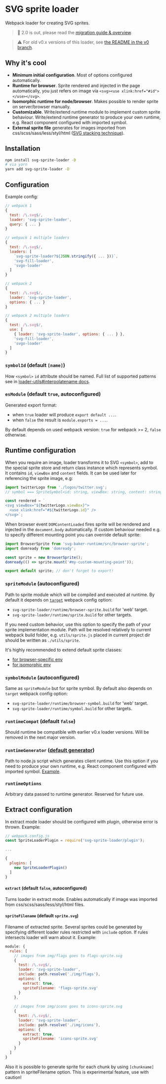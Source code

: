 # SVG sprite loader

Webpack loader for creating SVG sprites.

> :tada: 2.0 is out, please read the [migration guide & overview](2.0.md).

> :warning: For old v0.x versions of this loader, see [the README in the v0 branch](https://github.com/kisenka/svg-sprite-loader/blob/v0/README.md).

## Why it's cool

- **Minimum initial configuration**. Most of options configured automatically.
- **Runtime for browser**. Sprite rendered and injected in the page automatically, you just refers on image via `<svg><use xlink:href="#id"></use></svg>`.
- **Isomorphic runtime for node/browser**. Makes possible to render sprite on server/browser manually.
- **Customizable**. Write/extend runtime module to implement custom sprite behaviour. Write/extend runtime generator to produce your own runtime, e.g. React component configured with imported symbol.
- **External sprite file** generates for images imported from css/scss/sass/less/styl/html ([SVG stacking technique](https://css-tricks.com/svg-fragment-identifiers-work/#article-header-id-4)).

## Installation

```bash
npm install svg-sprite-loader -D
# via yarn
yarn add svg-sprite-loader -D
```

## Configuration

Example config:

```js
// webpack 1
{
  test: /\.svg$/,
  loader: 'svg-sprite-loader',
  query: { ... }
}

// webpack 1 multiple loaders
{
  test: /\.svg$/,
  loaders: [
    `svg-sprite-loader?${JSON.stringify({ ... })}`,
    'svg-fill-loader',
    'svgo-loader'
  ]
}

// webpack 2
{
  test: /\.svg$/,
  loader: 'svg-sprite-loader',
  options: { ... }
}

// webpack 2 multiple loaders
{
  test: /\.svg$/,
  use: [
    { loader: 'svg-sprite-loader', options: { ... } },
    'svg-fill-loader',
    'svgo-loader'
  ]
}
```

### `symbolId` (default `[name]`)

How `<symbol>` `id` attribute should be named.
Full list of supported patterns see in [loader-utils#interpolatename docs](https://github.com/webpack/loader-utils#interpolatename).

### `esModule` (default `true`, autoconfigured)

Generated export format:
- when `true` loader will produce `export default ...`.
- when `false` the result is `module.exports = ...`.

By default depends on used webpack version: `true` for webpack >= 2, `false` otherwise.

## Runtime configuration

When you require an image, loader transforms it to SVG `<symbol>`, add to the special sprite store and return class instance 
which represents symbol. It contains `id`, `viewBox` and `content` fields. It can be used later for referencing the sprite image, e.g: 

```js
import twitterLogo from './logos/twitter.svg';
// symbol === SpriteSymbol<id: string, viewBox: string, content: string>

const rendered = `
<svg viewBox="${twitterLogo.viewBox}">
  <use xlink:href="#${twitterLogo.id}" />
</svg>`;
```

When browser event `DOMContentLoaded` fires sprite will be rendered and injected in the `document.body` automatically.
If custom behaviour needed e.g. to specify different mounting point you can override default sprite:
  
```js
import BrowserSprite from 'svg-baker-runtime/src/browser-sprite';
import domready from 'domready';

const sprite = new BrowserSprite();
domready(() => sprite.mount('#my-custom-mounting-point'));

export default sprite; // don't forget to export!
```

### `spriteModule` (autoconfigured)

Path to sprite module which will be compiled and executed at runtime.
By default it depends on [`target`](https://webpack.js.org/configuration/target) webpack config option:
- `svg-sprite-loader/runtime/browser-sprite.build` for 'web' target.
- `svg-sprite-loader/runtime/sprite.build` for other targets.

If you need custom behavior, use this option to specify the path of your sprite implementation module. 
Path will be resolved relatively to current webpack build folder, e.g. `utils/sprite.js` placed in current project dir should be written as `./utils/sprite`. 

It's highly recommended to extend default sprite classes:
- [for browser-specific env](https://github.com/kisenka/svg-baker/blob/master/packages/svg-baker-runtime/src/browser-sprite.js)
- [for isomorphic env](https://github.com/kisenka/svg-baker/blob/master/packages/svg-baker-runtime/src/sprite.js)

### `symbolModule` (autoconfigured)

Same as `spriteModule` but for sprite symbol. By default also depends on `target` webpack config option:
- `svg-sprite-loader/runtime/browser-symbol.build` for 'web' target.
- `svg-sprite-loader/runtime/symbol.build` for other targets.

### `runtimeCompat` (default `false`)

Should runtime be compatible with earlier v0.x loader versions. Will be removed in the next major version.

### `runtimeGenerator` ([default generator](https://github.com/kisenka/svg-sprite-loader/blob/2.0/lib/runtime-generator.js))

Path to node.js script which generates client runtime. 
Use this option if you need to produce your own runtime, e.g. React component configured with imported symbol. [Example](examples/custom-runtime-generator).

### `runtimeOptions`

Arbitrary data passed to runtime generator. Reserved for future use.

## Extract configuration

In extract mode loader should be configured with plugin, otherwise error is thrown. Example:

```js
// webpack.config.js
const SpriteLoaderPlugin = require('svg-sprite-loader/plugin');

...

{
  plugins: [
    new SpriteLoaderPlugin()
  ]
}
```

#### `extract` (default `false`, autoconfigured)

Turns loader in extract mode.
Enables automatically if image was imported from css/scss/sass/less/styl/html files.

#### `spriteFilename` (default `sprite.svg`)

Filename of extracted sprite. Several sprites could be generated by specifying different loader rules restricted with `include` option.
If rules intersects loader will warn about it. Example:

```js
module: {
  rules: [
    // images from img/flags goes to flags-sprite.svg
    {
      test: /\.svg$/,
      loader: 'svg-sprite-loader',
      include: path.resolve('./img/flags'), 
      options: {
        extract: true,
        spriteFilename: 'flags-sprite.svg'
      }
    },
    
    // images from img/icons goes to icons-sprite.svg
    {
      test: /\.svg$/,
      loader: 'svg-sprite-loader',
      include: path.resolve('./img/icons'),
      options: {
        extract: true,
        spriteFilename: 'icons-sprite.svg'
      }
    }    
  ]
}
```

Also it is possible to generate sprite for each chunk by using `[chunkname]` pattern in spriteFilename option. 
This is experimental feature, use with caution!
